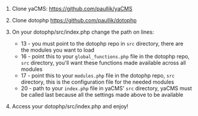 1. Clone yaCMS: https://github.com/paullik/yaCMS
2. Clone dotophp https://github.com/paullik/dotophp
3. On your dotophp/src/index.php change the path on lines:
    * 13 - you must point to the dotophp repo in `src` directory, there are the modules you want to load
    * 16 - point this to your `global_functions.php` file in the dotophp repo, `src` directory, 
you'll want these functions made available across all modules
    * 17 - point this to your `modules.php` file in the dotophp repo, `src`
directory, this is the configuration file for the needed modules
    * 20 - path to your `index.php` file in yaCMS' `src` directory, yaCMS must
be called last because all the settings made above to be available

4. Access your dotophp/src/index.php and enjoy!

